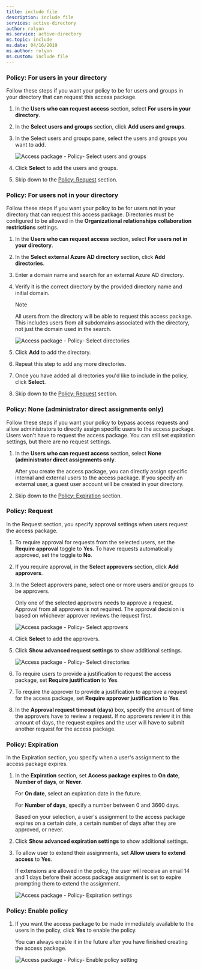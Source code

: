 ```yaml
---
title: include file
description: include file
services: active-directory
author: rolyon
ms.service: active-directory
ms.topic: include
ms.date: 04/16/2019
ms.author: rolyon
ms.custom: include file
---
```


### Policy: For users in your directory

Follow these steps if you want your policy to be for users and groups in your directory that can request this access package.

1. In the **Users who can request access** section, select **For users in your directory**.

1. In the **Select users and groups** section, click **Add users and groups**.

1. In the Select users and groups pane, select the users and groups you want to add.

    ![Access package - Policy- Select users and groups](./media/active-directory-entitlement-management-policy/policy-select-users-groups.png)

1. Click **Select** to add the users and groups.

1. Skip down to the [Policy: Request](#policy-request) section.

### Policy: For users not in your directory

Follow these steps if you want your policy to be for users not in your directory that can request this access package. Directories must be configured to be allowed in the **Organizational relationships collaboration restrictions** settings.

1. In the **Users who can request access** section, select **For users not in your directory**.

1. In the **Select external Azure AD directory** section, click **Add directories**.

1. Enter a domain name and search for an external Azure AD directory.

1. Verify it is the correct directory by the provided directory name and initial domain.

    > [!NOTE]
    > All users from the directory will be able to request this access package. This includes users from all subdomains associated with the directory, not just the domain used in the search.

    ![Access package - Policy- Select directories](./media/active-directory-entitlement-management-policy/policy-select-directories.png)

1. Click **Add** to add the directory.

1. Repeat this step to add any more directories.

1. Once you have added all directories you'd like to include in the policy, click **Select**.

1. Skip down to the [Policy: Request](#policy-request) section.

### Policy: None (administrator direct assignments only)

Follow these steps if you want your policy to bypass access requests and allow administrators to directly assign specific users to the access package. Users won't have to request the access package. You can still set expiration settings, but there are no request settings.

1. In the **Users who can request access** section, select **None (administrator direct assignments only**.

    After you create the access package, you can directly assign specific internal and external users to the access package. If you specify an external user, a guest user account will be created in your directory.

1. Skip down to the [Policy: Expiration](#policy-expiration) section.

### Policy: Request

In the Request section, you specify approval settings when users request the access package.

1. To require approval for requests from the selected users, set the **Require approval** toggle to **Yes**. To have requests automatically approved, set the toggle to **No**.

1. If you require approval, in the **Select approvers** section, click **Add approvers**.

1. In the Select approvers pane, select one or more users and/or groups to be approvers.

    Only one of the selected approvers needs to approve a request. Approval from all approvers is not required. The approval decision is based on whichever approver reviews the request first.

    ![Access package - Policy- Select approvers](./media/active-directory-entitlement-management-policy/policy-select-approvers.png)

1. Click **Select** to add the approvers.

1. Click **Show advanced request settings** to show additional settings.

    ![Access package - Policy- Select directories](./media/active-directory-entitlement-management-policy/policy-advanced-request.png)

1. To require users to provide a justification to request the access package, set **Require justification** to **Yes**.

1. To require the approver to provide a justification to approve a request for the access package, set **Require approver justification** to **Yes**.

1. In the **Approval request timeout (days)** box, specify the amount of time the approvers have to review a request. If no  approvers review it in this amount of days, the request expires and the user will have to submit another request for the access package.

### Policy: Expiration

In the Expiration section, you specify when a user's assignment to the access package expires.

1. In the **Expiration** section, set **Access package expires** to **On date**, **Number of days**, or **Never**.

    For **On date**, select an expiration date in the future.

    For **Number of days**, specify a number between 0 and 3660 days.

    Based on your selection, a user's assignment to the access package expires on a certain date, a certain number of days after they are approved, or never.

1. Click **Show advanced expiration settings** to show additional settings.

1. To allow user to extend their assignments, set **Allow users to extend access** to **Yes**.

    If extensions are allowed in the policy, the user will receive an email 14 and 1 days before their access package assignment is set to expire prompting them to extend the assignment.

    ![Access package - Policy- Expiration settings](./media/active-directory-entitlement-management-policy/policy-expiration.png)

### Policy: Enable policy

1. If you want the access package to be made immediately available to the users in the policy, click **Yes** to enable the policy.

    You can always enable it in the future after you have finished creating the access package.

    ![Access package - Policy- Enable policy setting](./media/active-directory-entitlement-management-policy/policy-enable.png)
